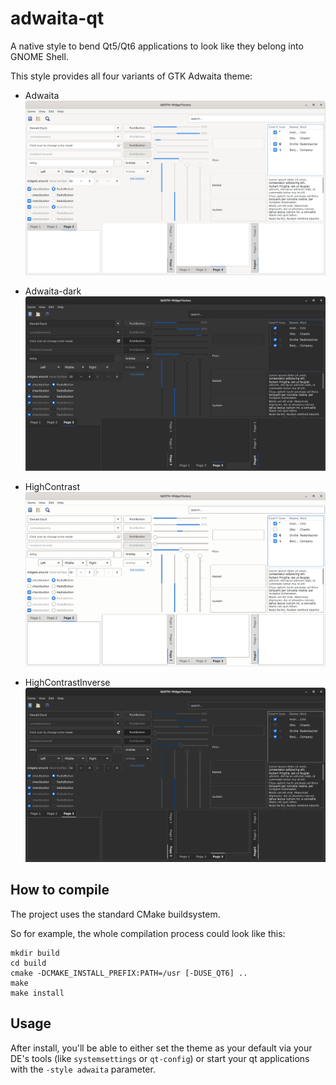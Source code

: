 adwaita-qt
==========

A native style to bend Qt5/Qt6 applications to look like they belong into GNOME Shell.

This style provides all four variants of GTK Adwaita theme:

* Adwaita
![Widget Factory](data/screenshots/widgets-adwaita.png)

* Adwaita-dark
![Widget Factory](data/screenshots/widgets-adwaita-dark.png)

* HighContrast
![Widget Factory](data/screenshots/widgets-highcontrast.png)

* HighContrastInverse
![Widget Factory](data/screenshots/widgets-highcontrastinverse.png)

## How to compile

The project uses the standard CMake buildsystem.

So for example, the whole compilation process could look like this:

```
mkdir build
cd build
cmake -DCMAKE_INSTALL_PREFIX:PATH=/usr [-DUSE_QT6] ..
make
make install
```

## Usage

After install, you'll be able to either set the theme as your default via your DE's tools (like `systemsettings` or `qt-config`) or start your qt applications with the `-style adwaita` parameter.

